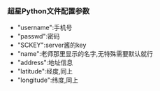 ### 超星Python文件配置参数
* "username":手机号 
* "passwd":密码
* "SCKEY":server酱的key
* "name":老师那里显示的名字,无特殊需要默认就行
* "address":地址信息
* "latitude":经度,同上
* "longitude":纬度,同上
